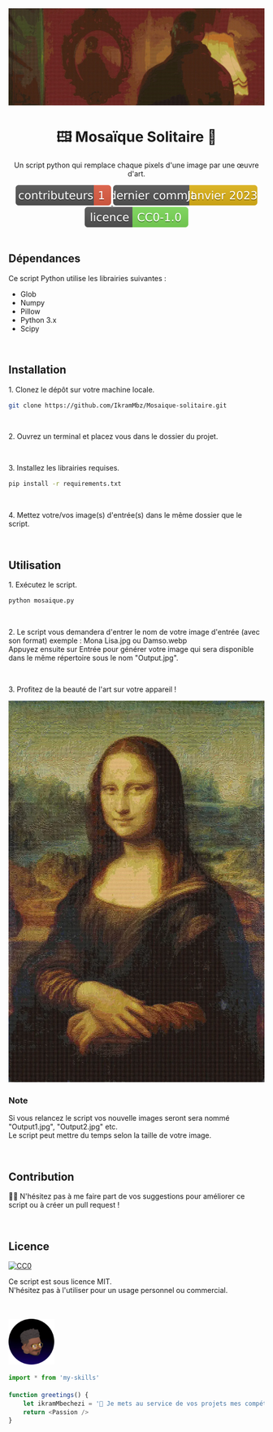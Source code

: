 <div align="center">
	<img src="https://github.com/IkramMbz/IkramMbz/blob/main/assets/img/Mosaic%20Solitaire.webp" width="600" height="auto" alt="mosaique solitare par damso" />
	<h1>🖽 Mosaïque Solitaire 🎨</h1>
  <p>Un script python qui remplace chaque pixels d'une image par une œuvre d'art.</p>
  <div>
    <a href="https://github.com/IkramMbz">
      <img src="https://raw.githubusercontent.com/IkramMbz/IkramMbz/main/assets/img/contributeurs.svg" alt="contributors" />
    </a>
    <a href="https://github.com/IkramMbz">
      <img src="https://raw.githubusercontent.com/IkramMbz/IkramMbz/main/assets/img/lst-commit-01-23.svg" alt="last commit" />
    </a>
    <a href="https://creativecommons.org/publicdomain/zero/1.0/">
      <img src="https://raw.githubusercontent.com/IkramMbz/IkramMbz/main/assets/img/licence-cc0.svg" alt="cc0" />
    </a>
  </div>
</div>

<br />
<div>
  <h2>Dépendances</h2>
  <p>Ce script Python utilise les librairies suivantes :</p>
  <ul>
    <li>Glob</li>
    <li>Numpy</li>
    <li>Pillow</li>
    <li>Python 3.x</li>
    <li>Scipy</li>
  </ul>
</div>
<br />
<div>
  <h2>Installation</h2>
  <p>1. Clonez le dépôt sur votre machine locale.</p>
 
  ```bash
  git clone https://github.com/IkramMbz/Mosaique-solitaire.git
  ```
  
  <br />

  <p>2. Ouvrez un terminal et placez vous dans le dossier du projet.</p>
  <br />

  <p>3. Installez les librairies requises.</p>
  
  ```bash
  pip install -r requirements.txt
  ```
    
  <br />
  <p>4. Mettez votre/vos image(s) d'entrée(s) dans le même dossier que le script.</p>
</div>
<br />
<div>
  <h2>Utilisation</h2>
  <p>1. Exécutez le script.</p>
  
  ```bash
  python mosaique.py
  ```
  
  <br />
  <p>2. Le script vous demandera d'entrer le nom de votre image d'entrée (avec son format) exemple : Mona Lisa.jpg ou Damso.webp<br/>
Appuyez ensuite sur Entrée pour générer votre image qui sera disponible dans le même répertoire sous le nom "Output.jpg".</p>
  <br />
  <p>3. Profitez de la beauté de l'art sur votre appareil !</p>
<div align="center"> 
  <img width="800" height="auto" src="https://github.com/IkramMbz/IkramMbz/blob/main/assets/img/Mosaic%20Joconde.webp" alt="mosaique mona lisa" />
</div>

  <h3>Note</h3>
  <p>Si vous relancez le script vos nouvelle images seront sera nommé "Output1.jpg", "Output2.jpg" etc.<br/> 
	  Le script peut mettre du temps selon la taille de votre image.</p>
</div>

<br />
<div>
  <h2>Contribution</h2>
  <p>🎨🚀 N'hésitez pas à me faire part de vos suggestions pour améliorer ce script ou à créer un pull request !</p>
</div>
<br />
<div>
  <h2>Licence</h2>
  
  [![CC0](https://licensebuttons.net/p/zero/1.0/88x31.png)](https://creativecommons.org/publicdomain/zero/1.0/)
  
  <p>Ce script est sous licence MIT.<br> N'hésitez pas à l'utiliser pour un usage personnel ou commercial.</p>
</div>

<div class="ikram">
<br />
<br />
<a href="https://mbechezi.website">
  <img width="90px" height="90px" src="https://raw.githubusercontent.com/IkramMbz/IkramMbz/main/assets/img/Train-De-Vies-Ikram-3D.webp" />
</a>
<br />

```javascript
import * from 'my-skills'

function greetings() {
	let ikramMbechezi = '👋 Je mets au service de vos projets mes compétences de développeur invétéré mais par-dessus tout :';
  	return <Passion />
}
```
</div>
